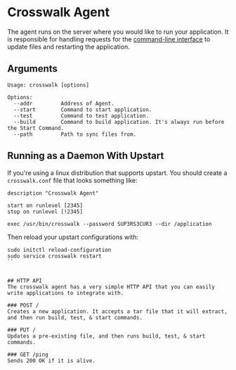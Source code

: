 # Crosswalk Agent
The agent runs on the server where you would like to run your application. It is responsible for handling requests for the [command-line interface](/docs/cli) to update files and restarting the application.

## Arguments
```
Usage: crosswalk [options]

Options:
  --addr         Address of Agent.
  --start        Command to start application.
  --test         Command to test application.
  --build        Command to build application. It's always run before the Start Command.
  --path         Path to sync files from.
```

## Running as a Daemon With Upstart
If you're using a linux distribution that supports upstart. You should create a `crosswalk.conf` file that looks something like:
```
description "Crosswalk Agent"

start on runlevel [2345]
stop on runlevel [!2345]

exec /usr/bin/crosswalk --password SUP3RS3CUR3 --dir /application
```
Then reload your upstart configurations with:
```
sudo initctl reload-configuration
sudo service crosswalk restart
``


## HTTP API
The crosswalk agent has a very simple HTTP API that you can easily write applications to integrate with.

### POST /
Creates a new application. It accepts a tar file that it will extract, and then run build, test, & start commands.

### PUT /
Updates a pre-existing file, and then runs build, test, & start commands.

### GET /ping
Sends 200 OK if it is alive.
